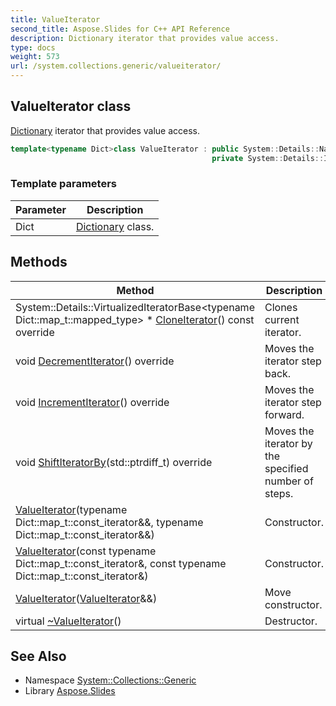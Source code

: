 ```yaml
---
title: ValueIterator
second_title: Aspose.Slides for C++ API Reference
description: Dictionary iterator that provides value access.
type: docs
weight: 573
url: /system.collections.generic/valueiterator/
---
```

## ValueIterator class


[Dictionary](../dictionary/) iterator that provides value access.

```cpp
template<typename Dict>class ValueIterator : public System::Details::NativeIteratorWrapperBase<Dict::map_t::mapped_type, Dict::map_t::const_iterator>,
                                             private System::Details::IteratorPointerUpdater<Dict::map_t::mapped_type, false>
```


### Template parameters

| Parameter | Description |
| --- | --- |
| Dict | [Dictionary](../dictionary/) class. |
## Methods

| Method | Description |
| --- | --- |
| System::Details::VirtualizedIteratorBase\<typename Dict::map_t::mapped_type\> * [CloneIterator](./cloneiterator/)() const override | Clones current iterator. |
| void [DecrementIterator](./decrementiterator/)() override | Moves the iterator step back. |
| void [IncrementIterator](./incrementiterator/)() override | Moves the iterator step forward. |
| void [ShiftIteratorBy](./shiftiteratorby/)(std::ptrdiff_t) override | Moves the iterator by the specified number of steps. |
|  [ValueIterator](./valueiterator/)(typename Dict::map_t::const_iterator\&&, typename Dict::map_t::const_iterator\&&) | Constructor. |
|  [ValueIterator](./valueiterator/)(const typename Dict::map_t::const_iterator\&, const typename Dict::map_t::const_iterator\&) | Constructor. |
|  [ValueIterator](./valueiterator/)([ValueIterator](./)\&&) | Move constructor. |
| virtual  [~ValueIterator](./~valueiterator/)() | Destructor. |

## See Also

* Namespace [System::Collections::Generic](../)
* Library [Aspose.Slides](../../)